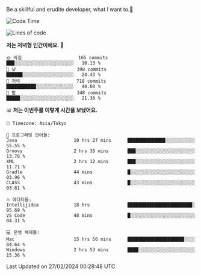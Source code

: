 Be a skillful and erudite developer, what I want to.👶

<!--START_SECTION:waka-->
![Code Time](http://img.shields.io/badge/Code%20Time-451%20hrs-blue)

![Lines of code](https://img.shields.io/badge/%EC%A0%80%EB%8A%94%20%EC%97%AC%ED%83%9C%EA%B9%8C%EC%A7%80%20-778.0%20thousand%20%EC%A4%84%EC%9D%98%20%EC%BD%94%EB%93%9C%EB%A5%BC%20%EC%9E%91%EC%84%B1%ED%96%88%EC%96%B4%EC%9A%94.-blue)

**저는 저녁형 인간이에요. 🦉** 

```text
🌞 아침                     165 commits         ███░░░░░░░░░░░░░░░░░░░░░░   10.13 % 
🌆 낮　                     398 commits         ██████░░░░░░░░░░░░░░░░░░░   24.43 % 
🌃 저녁                     718 commits         ███████████░░░░░░░░░░░░░░   44.08 % 
🌙 밤　                     348 commits         █████░░░░░░░░░░░░░░░░░░░░   21.36 % 
```


📊 **저는 이번주를 이렇게 시간을 보냈어요.** 

```text
🕑︎ Timezone: Asia/Tokyo

💬 프로그래밍 언어들: 
Java                     10 hrs 27 mins      ██████████████░░░░░░░░░░░   55.55 % 
Groovy                   2 hrs 35 mins       ███░░░░░░░░░░░░░░░░░░░░░░   13.78 % 
XML                      2 hrs 12 mins       ███░░░░░░░░░░░░░░░░░░░░░░   11.71 % 
Gradle                   44 mins             █░░░░░░░░░░░░░░░░░░░░░░░░   03.96 % 
CLASS                    43 mins             █░░░░░░░░░░░░░░░░░░░░░░░░   03.81 % 

🔥 에디터들: 
Intellijidea             18 hrs              ████████████████████████░   95.69 % 
VS Code                  48 mins             █░░░░░░░░░░░░░░░░░░░░░░░░   04.31 % 

💻 운영 체제들: 
Mac                      15 hrs 56 mins      █████████████████████░░░░   84.64 % 
Windows                  2 hrs 53 mins       ████░░░░░░░░░░░░░░░░░░░░░   15.36 % 
```


 Last Updated on 27/02/2024 00:28:48 UTC
<!--END_SECTION:waka-->

